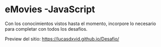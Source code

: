 # eMovies -JavaScript

Con los conocimientos vistos hasta el momento, incorpore lo necesario para completar con todos los desafíos.

Preview del sitio: https://lucasdxvid.github.io/Desafio/
